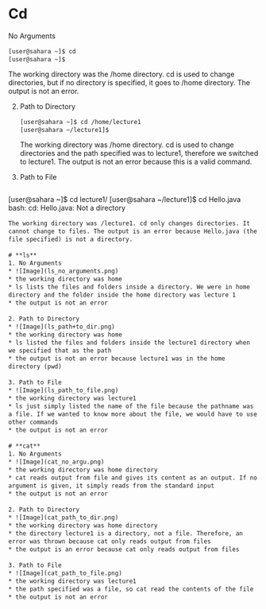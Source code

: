 # **Cd**
No Arguments
```
[user@sahara ~]$ cd
[user@sahara ~]$
```
The working directory was the /home directory. cd is used to change directories, but if no directory is specified, it goes to /home directory. The output is not an error.

2. Path to Directory
   ```
   [user@sahara ~]$ cd /home/lecture1
   [user@sahara ~/lecture1]$
   ```
   The working directory was /home directory. cd is used to change directories and the path specified was to lecture1, therefore we switched to lecture1. The output is not an error because this is a valid command.

3. Path to File
   ```
 [user@sahara ~]$ cd lecture1/
 [user@sahara ~/lecture1]$ cd Hello.java 
 bash: cd: Hello.java: Not a directory
   ```
 The working directory was /lecture1. cd only changes directories. It cannot change to files. The output is an error because Hello.java (the file specified) is not a directory.

# **ls**
1. No Arguments
   * ![Image](ls_no_arguments.png)
   * the working directory was home
   * ls lists the files and folders inside a directory. We were in home directory and the folder inside the home directory was lecture 1
   * the output is not an error
  
2. Path to Directory
   * ![Image](ls_path+to_dir.png)
   * the working directory was home
   * ls listed the files and folders inside the lecture1 directory when we specified that as the path
   * the output is not an error because lecture1 was in the home directory (pwd) 

3. Path to File
   * ![Image](ls_path_to_file.png)
   * the working directory was lecture1
   * ls just simply listed the name of the file because the pathname was a file. If we wanted to know more about the file, we would have to use other commands
   * the output is not an error

# **cat**
1. No Arguments
   * ![Image](cat_no_argu.png)
   * the working directory was home directory
   * cat reads output from file and gives its content as an output. If no argument is given, it simply reads from the standard input
   * the output is not an error
     
2. Path to Directory
   * ![Image](cat_path_to_dir.png)
   * the working directory was home directory
   * the directory lecture1 is a directory, not a file. Therefore, an error was thrown because cat only reads output from files
   * the output is an error because cat only reads output from files
     
3. Path to File
   * ![Image](cat_path_to_file.png)
   * the working directory was lecture1
   * the path specified was a file, so cat read the contents of the file
   * the output is not an error
